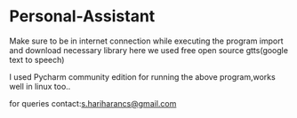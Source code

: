 # Personal-Assistant

Make sure to be in internet connection while executing the program
import and download necessary library
here we used free open source gtts(google text to speech)

I used Pycharm community edition for running the above program,works well in linux too..



for queries
contact:s.hariharancs@gmail.com
